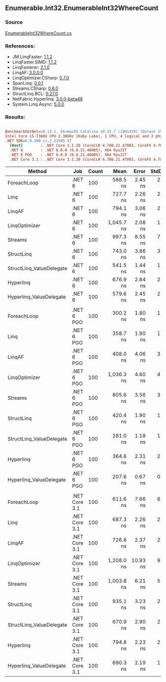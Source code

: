 ﻿## Enumerable.Int32.EnumerableInt32WhereCount

### Source
[EnumerableInt32WhereCount.cs](../LinqBenchmarks/Enumerable/Int32/EnumerableInt32WhereCount.cs)

### References:
- JM.LinqFaster: [1.1.2](https://www.nuget.org/packages/JM.LinqFaster/1.1.2)
- LinqFaster.SIMD: [1.1.2](https://www.nuget.org/packages/LinqFaster.SIMD/1.0.3)
- LinqFasterer: [2.1.0](https://www.nuget.org/packages/LinqFasterer/2.1.0)
- LinqAF: [3.0.0.0](https://www.nuget.org/packages/LinqAF/3.0.0.0)
- LinqOptimizer.CSharp: [0.7.0](https://www.nuget.org/packages/LinqOptimizer.CSharp/0.7.0)
- SpanLinq: [0.0.1](https://www.nuget.org/packages/SpanLinq/0.0.1)
- Streams.CSharp: [0.6.0](https://www.nuget.org/packages/Streams.CSharp/0.6.0)
- StructLinq.BCL: [0.27.0](https://www.nuget.org/packages/StructLinq/0.27.0)
- NetFabric.Hyperlinq: [3.0.0-beta48](https://www.nuget.org/packages/NetFabric.Hyperlinq/3.0.0-beta48)
- System.Linq.Async: [5.0.0](https://www.nuget.org/packages/System.Linq.Async/5.0.0)

### Results:
``` ini

BenchmarkDotNet=v0.13.1, OS=macOS Catalina 10.15.7 (19H1419) [Darwin 19.6.0]
Intel Core i5-7360U CPU 2.30GHz (Kaby Lake), 1 CPU, 4 logical and 2 physical cores
.NET SDK=6.0.100-rc.2.21505.57
  [Host]        : .NET Core 3.1.20 (CoreCLR 4.700.21.47003, CoreFX 4.700.21.47101), X64 RyuJIT
  .NET 6        : .NET 6.0.0 (6.0.21.48005), X64 RyuJIT
  .NET 6 PGO    : .NET 6.0.0 (6.0.21.48005), X64 RyuJIT
  .NET Core 3.1 : .NET Core 3.1.20 (CoreCLR 4.700.21.47003, CoreFX 4.700.21.47101), X64 RyuJIT


```
|                   Method |           Job | Count |       Mean |    Error |  StdDev |        Ratio | RatioSD |  Gen 0 | Allocated |
|------------------------- |-------------- |------ |-----------:|---------:|--------:|-------------:|--------:|-------:|----------:|
|              ForeachLoop |        .NET 6 |   100 |   588.5 ns |  2.45 ns | 2.29 ns |     baseline |         | 0.0191 |      40 B |
|                     Linq |        .NET 6 |   100 |   727.7 ns |  2.26 ns | 2.11 ns | 1.24x slower |   0.01x | 0.0191 |      40 B |
|                   LinqAF |        .NET 6 |   100 |   794.1 ns |  3.06 ns | 2.56 ns | 1.35x slower |   0.01x | 0.0191 |      40 B |
|            LinqOptimizer |        .NET 6 |   100 | 1,045.7 ns |  2.08 ns | 1.62 ns | 1.78x slower |   0.01x | 0.0305 |      64 B |
|                  Streams |        .NET 6 |   100 |   997.3 ns |  8.55 ns | 7.58 ns | 1.69x slower |   0.02x | 0.1907 |     400 B |
|               StructLinq |        .NET 6 |   100 |   743.0 ns |  3.86 ns | 3.61 ns | 1.26x slower |   0.01x | 0.0458 |      96 B |
| StructLinq_ValueDelegate |        .NET 6 |   100 |   541.5 ns |  1.44 ns | 1.12 ns | 1.09x faster |   0.01x | 0.0191 |      40 B |
|                Hyperlinq |        .NET 6 |   100 |   676.9 ns |  2.84 ns | 2.37 ns | 1.15x slower |   0.01x | 0.0191 |      40 B |
|  Hyperlinq_ValueDelegate |        .NET 6 |   100 |   579.6 ns |  2.45 ns | 2.29 ns | 1.02x faster |   0.01x | 0.0191 |      40 B |
|                          |               |       |            |          |         |              |         |        |           |
|              ForeachLoop |    .NET 6 PGO |   100 |   300.2 ns |  1.80 ns | 1.60 ns |     baseline |         | 0.0191 |      40 B |
|                     Linq |    .NET 6 PGO |   100 |   358.7 ns |  1.90 ns | 1.78 ns | 1.19x slower |   0.01x | 0.0191 |      40 B |
|                   LinqAF |    .NET 6 PGO |   100 |   408.0 ns |  4.06 ns | 3.17 ns | 1.36x slower |   0.01x | 0.0191 |      40 B |
|            LinqOptimizer |    .NET 6 PGO |   100 | 1,036.3 ns |  4.60 ns | 4.08 ns | 3.45x slower |   0.02x | 0.0305 |      64 B |
|                  Streams |    .NET 6 PGO |   100 |   805.6 ns |  3.56 ns | 3.15 ns | 2.68x slower |   0.02x | 0.1907 |     400 B |
|               StructLinq |    .NET 6 PGO |   100 |   420.4 ns |  1.90 ns | 1.78 ns | 1.40x slower |   0.01x | 0.0458 |      96 B |
| StructLinq_ValueDelegate |    .NET 6 PGO |   100 |   281.0 ns |  1.19 ns | 1.11 ns | 1.07x faster |   0.01x | 0.0191 |      40 B |
|                Hyperlinq |    .NET 6 PGO |   100 |   364.8 ns |  2.31 ns | 2.05 ns | 1.22x slower |   0.01x | 0.0191 |      40 B |
|  Hyperlinq_ValueDelegate |    .NET 6 PGO |   100 |   207.6 ns |  0.67 ns | 0.62 ns | 1.45x faster |   0.01x | 0.0191 |      40 B |
|                          |               |       |            |          |         |              |         |        |           |
|              ForeachLoop | .NET Core 3.1 |   100 |   611.6 ns |  7.66 ns | 6.79 ns |     baseline |         | 0.0191 |      40 B |
|                     Linq | .NET Core 3.1 |   100 |   687.3 ns |  2.26 ns | 2.12 ns | 1.12x slower |   0.01x | 0.0191 |      40 B |
|                   LinqAF | .NET Core 3.1 |   100 |   726.8 ns |  2.37 ns | 2.10 ns | 1.19x slower |   0.01x | 0.0191 |      40 B |
|            LinqOptimizer | .NET Core 3.1 |   100 | 1,208.0 ns | 10.93 ns | 9.13 ns | 1.98x slower |   0.03x | 0.0458 |      96 B |
|                  Streams | .NET Core 3.1 |   100 | 1,003.8 ns |  6.21 ns | 5.51 ns | 1.64x slower |   0.01x | 0.1907 |     400 B |
|               StructLinq | .NET Core 3.1 |   100 |   935.1 ns |  3.23 ns | 2.69 ns | 1.53x slower |   0.02x | 0.0458 |      96 B |
| StructLinq_ValueDelegate | .NET Core 3.1 |   100 |   670.9 ns |  2.90 ns | 2.72 ns | 1.10x slower |   0.01x | 0.0191 |      40 B |
|                Hyperlinq | .NET Core 3.1 |   100 |   794.8 ns |  2.23 ns | 2.08 ns | 1.30x slower |   0.01x | 0.0191 |      40 B |
|  Hyperlinq_ValueDelegate | .NET Core 3.1 |   100 |   690.3 ns |  2.19 ns | 1.83 ns | 1.13x slower |   0.01x | 0.0191 |      40 B |
